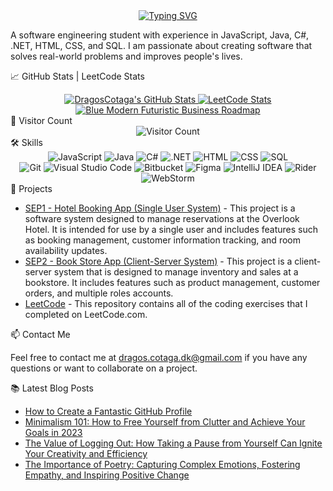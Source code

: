 <div style="display: flex; justify-content: center;">
  <a href="https://git.io/typing-svg">
    <img src="https://readme-typing-svg.demolab.com/?lines=Hi+there!+I%27m+Dragos+%F0%9F%91%8B" alt="Typing SVG">
  </a>
</div>

A software engineering student with experience in JavaScript, Java, C#, .NET, HTML, CSS, and SQL. I am passionate about creating software that solves real-world problems and improves people's lives.

📈 GitHub Stats | LeetCode Stats
<div align="center">
  <a href="https://github.com/DragosCotaga">
    <img src="https://github-readme-stats.vercel.app/api?username=DragosCotaga&show_icons=true&theme=transparent" alt="DragosCotaga's GitHub Stats" />
    <img src="https://leetcode-stats-six.vercel.app/api?username=DragosCotaga&theme=dark" alt="LeetCode Stats" />
<img src="https://raw.githubusercontent.com/DragosCotaga/DragosCotaga/main/Blue%20Modern%20Futuristic%20Business%20Roadmap.gif" alt="Blue Modern Futuristic Business Roadmap">
  </a>
</div>
👀 Visitor Count
<div align="center">
  <img src="https://profile-counter.glitch.me/DragosCotaga/count.svg" alt="Visitor Count" />
</div>
🛠️ Skills
<div align="center">
  <img src="https://img.shields.io/badge/JavaScript-F7DF1E?style=for-the-badge&logo=javascript&logoColor=black" alt="JavaScript" />
  <img src="https://img.shields.io/badge/Java-007396?style=for-the-badge&logo=java&logoColor=white" alt="Java" />
  <img src="https://img.shields.io/badge/C%23-239120?style=for-the-badge&logo=c-sharp&logoColor=white" alt="C#" />
  <img src="https://img.shields.io/badge/.NET-512BD4?style=for-the-badge&logo=.net&logoColor=white" alt=".NET" />
  <img src="https://img.shields.io/badge/HTML-E34F26?style=for-the-badge&logo=html5&logoColor=white" alt="HTML" />
  <img src="https://img.shields.io/badge/CSS-1572B6?style=for-the-badge&logo=css3&logoColor=white" alt="CSS" />
  <img src="https://img.shields.io/badge/SQL-4479A1?style=for-the-badge&logo=sql&logoColor=white" alt="SQL" />
</div>
<div align="center">
<img src="https://img.shields.io/badge/-Git-F05032?style=flat-square&logo=git&logoColor=white" alt="Git">
  <img src="https://img.shields.io/badge/-Visual%20Studio%20Code-007ACC?style=flat-square&logo=visual-studio-code&logoColor=white" alt="Visual Studio Code">
  <img src="https://img.shields.io/badge/-Bitbucket-0052CC?style=flat-square&logo=bitbucket&logoColor=white" alt="Bitbucket">
  <img src="https://img.shields.io/badge/-Figma-F24E1E?style=flat-square&logo=figma&logoColor=white" alt="Figma">
  <img src="https://img.shields.io/badge/-IntelliJ%20IDEA-000000?style=flat-square&logo=intellij-idea&logoColor=white" alt="IntelliJ IDEA">
  <img src="https://img.shields.io/badge/-Rider-000000?style=flat-square&logo=rider&logoColor=white" alt="Rider">
  <img src="https://img.shields.io/badge/-WebStorm-000000?style=flat-square&logo=webstorm&logoColor=white" alt="WebStorm">
</div>
🔭 Projects
<ul>
  <li>
    <a href="https://github.com/DragosCotaga/SEP">SEP1 - Hotel Booking App (Single User System)</a> - This project is a software system designed to manage reservations at the Overlook Hotel. It is intended for use by a single user and includes features such as booking management, customer information tracking, and room availability updates.
  </li>
  <li>
    <a href="https://github.com/DragosCotaga/SEP2">SEP2 - Book Store App (Client-Server System)</a> - This project is a client-server system that is designed to manage inventory and sales at a bookstore. It includes features such as product management, customer orders, and multiple roles accounts.
  </li>
  <li>
    <a href="https://github.com/DragosCotaga/LeetCode">LeetCode</a> - This repository contains all of the coding exercises that I completed on LeetCode.com.
</ul>
📫 Contact Me
<p>Feel free to contact me at <a href="mailto:dragos.cotaga.dk@gmail.com">dragos.cotaga.dk@gmail.com</a> if you have any questions or want to collaborate on a project.</p>

📚 Latest Blog Posts
<!-- BLOG-POST-LIST:START -->
<ul>
<li>
  <a href="https://medium.com/@dragos.cotaga.dk/how-to-create-a-fantastic-github-profile-d4b0cf4f9927" target="_blank">How to Create a Fantastic GitHub Profile</a>
  </li>
  <li>
  <a href="https://medium.com/@dragos.cotaga.dk/minimalism-101-how-to-free-yourself-from-clutter-and-achieve-your-goals-in-2023-73b3caeefe9b" target="_blank">Minimalism 101: How to Free Yourself from Clutter and Achieve Your Goals in 2023</a>
  </li>
  <li>
    <a href="https://medium.com/@dragos.cotaga.dk/the-value-of-logging-out-how-taking-a-pause-from-yourself-can-ignite-your-creativity-and-5571dcb01ea7" target="_blank">The Value of Logging Out: How Taking a Pause from Yourself Can Ignite Your Creativity and Efficiency</a>
  </li>
  <li>
  <a href="https://medium.com/@dragos.cotaga.dk/the-importance-of-poetry-capturing-complex-emotions-fostering-empathy-and-inspiring-positive-4c0e4a8b8302" target="_blank">The Importance of Poetry: Capturing Complex Emotions, Fostering Empathy, and Inspiring Positive Change</a>
  </li>
  </ul>
  

